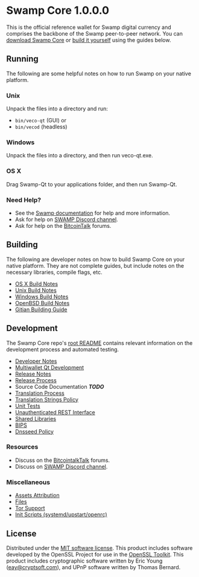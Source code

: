 Swamp Core 1.0.0.0
=====================

This is the official reference wallet for Swamp digital currency and comprises the backbone of the Swamp peer-to-peer network. You can [download Swamp Core](https://github.com/vecodev-the-man/veco/releases) or [build it yourself](#building) using the guides below.

Running
---------------------
The following are some helpful notes on how to run Swamp on your native platform.

### Unix

Unpack the files into a directory and run:

- `bin/veco-qt` (GUI) or
- `bin/vecod` (headless)

### Windows

Unpack the files into a directory, and then run veco-qt.exe.

### OS X

Drag Swamp-Qt to your applications folder, and then run Swamp-Qt.

### Need Help?

* See the [Swamp documentation](https://github.com/vecodev-the-man/veco/tree/master/doc)
for help and more information.
* Ask for help on [SWAMP Discord channel](https://discord.gg/6vGNAh5).
* Ask for help on the [BitcoinTalk](https://bitcointalk.org/index.php?topic=3146751) forums.

Building
---------------------
The following are developer notes on how to build Swamp Core on your native platform. They are not complete guides, but include notes on the necessary libraries, compile flags, etc.

- [OS X Build Notes](build-osx.md)
- [Unix Build Notes](build-unix.md)
- [Windows Build Notes](build-windows.md)
- [OpenBSD Build Notes](build-openbsd.md)
- [Gitian Building Guide](gitian-building.md)

Development
---------------------
The Swamp Core repo's [root README](/README.md) contains relevant information on the development process and automated testing.

- [Developer Notes](developer-notes.md)
- [Multiwallet Qt Development](multiwallet-qt.md)
- [Release Notes](release-notes.md)
- [Release Process](release-process.md)
- Source Code Documentation ***TODO***
- [Translation Process](translation_process.md)
- [Translation Strings Policy](translation_strings_policy.md)
- [Unit Tests](unit-tests.md)
- [Unauthenticated REST Interface](REST-interface.md)
- [Shared Libraries](shared-libraries.md)
- [BIPS](bips.md)
- [Dnsseed Policy](dnsseed-policy.md)

### Resources
* Discuss on the [BitcointalkTalk](https://bitcointalk.org/index.php?topic=3146751) forums.
* Discuss on [SWAMP Discord channel](https://discord.gg/6vGNAh5).

### Miscellaneous
- [Assets Attribution](assets-attribution.md)
- [Files](files.md)
- [Tor Support](tor.md)
- [Init Scripts (systemd/upstart/openrc)](init.md)

License
---------------------
Distributed under the [MIT software license](http://www.opensource.org/licenses/mit-license.php).
This product includes software developed by the OpenSSL Project for use in the [OpenSSL Toolkit](https://www.openssl.org/). This product includes
cryptographic software written by Eric Young ([eay@cryptsoft.com](mailto:eay@cryptsoft.com)), and UPnP software written by Thomas Bernard.
